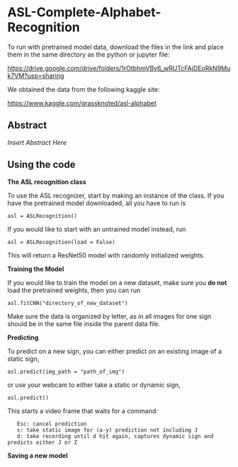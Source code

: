 # ASL-Complete-Alphabet-Recognition

To run with pretrained model data, download the files in the link and place them in the same directory as the python or jupyter file: 

https://drive.google.com/drive/folders/1rOtbhmVBv6_wRUTcFAjDEoRkN9Muk7VM?usp=sharing

We obtained the data from the following kaggle site:

https://www.kaggle.com/grassknoted/asl-alphabet

## Abstract

*Insert Abstract Here*

## Using the code

**The ASL recognition class**

To use the ASL recognizer, start by making an instance of the class. If you have the pretrained model downloaded, all you have to run is

```
asl = ASLRecognition()
```

If you would like to start with an untrained model instead, run

```
asl = ASLRecognition(load = False)
```

This will return a ResNet50 model with randomly initialized weights. 


**Training the Model**

If you would like to train the model on a new dataset, make sure you **do not** load the pretrained weights, then you can run 

```
asl.fitCNN("directory_of_new_dataset")
```

Make sure the data is organized by letter, as in all images for one sign should be in the same file inside the parent data file.

**Predicting** 

To predict on a new sign, you can either predict on an existing image of a static sign,

```
asl.predict(img_path = "path_of_img")
```

or use your webcam to either take a static or dynamic sign,

```
asl.predict()
```

This starts a video frame that waits for a command:
                
       Esc: cancel prediction
       s: take static image for (a-y) prediction not including J
       d: take recording until d hit again, captures dynamic sign and predicts either J or Z

**Saving a new model**
